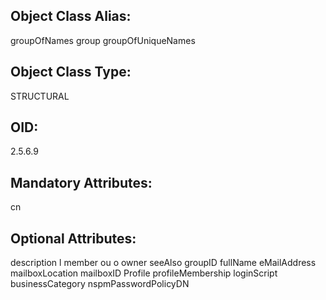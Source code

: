 ## Object Class Alias:
  groupOfNames group groupOfUniqueNames

## Object Class Type:
  STRUCTURAL

## OID:
  2.5.6.9

## Mandatory Attributes:
  cn

## Optional Attributes:
  description
  l
  member
  ou
  o
  owner
  seeAlso
  groupID
  fullName
  eMailAddress
  mailboxLocation
  mailboxID
  Profile
  profileMembership
  loginScript
  businessCategory
  nspmPasswordPolicyDN
